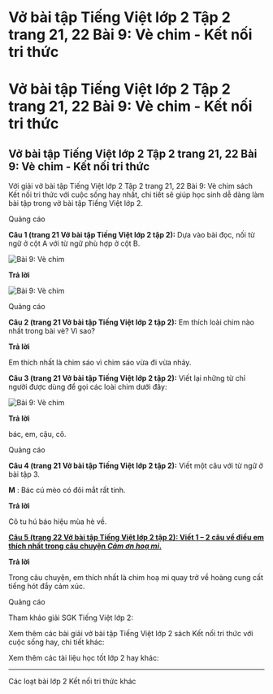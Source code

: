 # Vở bài tập Tiếng Việt lớp 2 Tập 2 trang 21, 22 Bài 9: Vè chim - Kết nối tri thức

# Vở bài tập Tiếng Việt lớp 2 Tập 2 trang 21, 22 Bài 9: Vè chim - Kết nối tri thức

## Vở bài tập Tiếng Việt lớp 2 Tập 2 trang 21, 22 Bài 9: Vè chim - Kết nối tri thức

Với giải vở bài tập Tiếng Việt lớp 2 Tập 2 trang 21, 22 Bài 9: Vè chim sách Kết nối tri thức với cuộc sống hay nhất, chi tiết sẽ giúp học sinh dễ dàng làm bài tập trong vở bài tập Tiếng Việt lớp 2.

Quảng cáo

**Câu 1 (trang 21 Vở bài tập Tiếng Việt lớp 2 tập 2):** Dựa vào bài đọc, nối từ ngữ ở cột A với từ ngữ phù hợp ở cột B.

![Bài 9: Vè chim](https://vietjack.com/vbt-tieng-viet-2-kn/images/bai-9-ve-chim-35148.png)

**Trả lời**

![Bài 9: Vè chim](https://vietjack.com/vbt-tieng-viet-2-kn/images/bai-9-ve-chim-35149.png)

Quảng cáo

**Câu 2 (trang 21 Vở bài tập Tiếng Việt lớp 2 tập 2):** Em thích loài chim nào nhất trong bài vè? Vì sao?

**Trả lời**

Em thích nhất là chim sáo vì chim sáo vừa đi vừa nhảy.

**Câu 3 (trang 21 Vở bài tập Tiếng Việt lớp 2 tập 2):** Viết lại những từ chỉ người được dùng để gọi các loài chim dưới đây:

![Bài 9: Vè chim](https://vietjack.com/vbt-tieng-viet-2-kn/images/bai-9-ve-chim-35150.png)

**Trả lời**

bác, em, cậu, cô.

Quảng cáo

**Câu 4 (trang 21 Vở bài tập Tiếng Việt lớp 2 tập 2):** Viết một câu với từ ngữ ở bài tập 3.

**M** : Bác cú mèo có đôi mắt rất tinh.

**Trả lời**

Cô tu hú báo hiệu mùa hè về.

[**Câu 5 (trang 22 Vở bài tập Tiếng Việt lớp 2 tập 2): Viết 1 – 2 câu về điều em thích nhất trong câu chuyện _Cảm ơn hoạ mi_.**](https://vietjack.com/vbt-tieng-viet-2-kn/viet-1-2-cau-ve-dieu-em-thich-nhat-trong-cau-chuyen-cam-on-hoa-mi-vm.jsp)

**Trả lời**

Trong câu chuyện, em thích nhất là chim hoạ mi quay trở về hoàng cung cất tiếng hót đầy cảm xúc.

Quảng cáo

Tham khảo giải SGK Tiếng Việt lớp 2:

Xem thêm các bài giải vở bài tập Tiếng Việt lớp 2 sách Kết nối tri thức với cuộc sống hay, chi tiết khác:

Xem thêm các tài liệu học tốt lớp 2 hay khác:

* * *

Các loạt bài lớp 2 Kết nối tri thức khác
